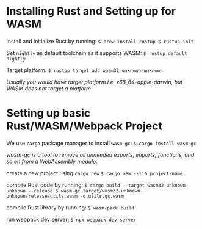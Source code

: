 # Installing Rust and Setting up for WASM

Install and initialize Rust by running:
`$ brew install rustup
 $ rustup-init`

Set `nightly` as default toolchain as it supports WASM:
`$ rustup default nightly`

Target platform:
`$ rustup target add wasm32-unknown-unknown`

_Usually you would have target platform i.e. x68_64-apple-darwin, but WASM does not target a platform_

# Setting up basic Rust/WASM/Webpack Project

We use `cargo` package manager to install `wasm-gc`:
`$ cargo install wasm-gc`

_wasm-gc is a tool to remove all unneeded exports, imports, functions, and so on from a WebAssembly module._

create a new project using `cargo new`
`$ cargo new --lib project-name`

compile Rust code by running:
`$ cargo build --target wasm32-unknown-unknown --release
 $ wasm-gc target/wasm32-unknown-unknown/release/utils.wasm -o utils.gc.wasm`

compile Rust library by running:
`$ wasm-pack build`

run webpack dev server:
`$ npx webpack-dev-server`
